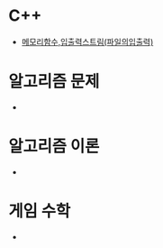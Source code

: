   # C++
- [메모리함수,입출력스트림(파일의입출력)](https://github.com/uniye/Jusin/tree/main/23/08)

# 알고리즘 문제
- []()


# 알고리즘 이론
- []()


# 게임 수학
- []()
